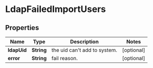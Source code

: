 # LdapFailedImportUsers

## Properties
Name | Type | Description | Notes
------------ | ------------- | ------------- | -------------
**ldapUid** | **String** | the uid can&#x27;t add to system. |  [optional]
**error** | **String** | fail reason. |  [optional]

